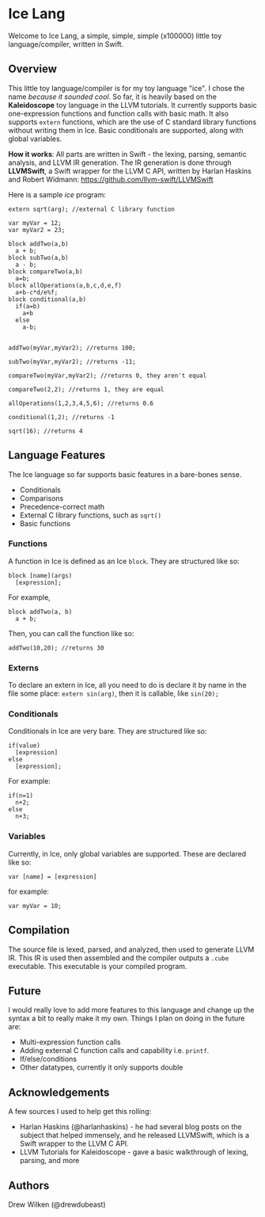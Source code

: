 # Ice Lang

Welcome to Ice Lang, a simple, simple, simple (x100000) little toy language/compiler, written in Swift.

## Overview ##

This little toy language/compiler is for my toy language "ice". I chose the name *because it sounded cool*. So far, it is heavily based on the **Kaleidoscope** toy language in the LLVM tutorials. It currently supports basic one-expression functions and function calls with basic math. It also supports `extern` functions, which are the use of C standard library functions without writing them in Ice. Basic conditionals are supported, along with global variables. 

**How it works**: All parts are written in Swift - the lexing, parsing, semantic analysis, and LLVM IR generation. The IR generation is done through **LLVMSwift**, a Swift wrapper for the LLVM C API, written by Harlan Haskins and Robert Widmann: https://github.com/llvm-swift/LLVMSwift

Here is a sample *ice* program:

```
extern sqrt(arg); //external C library function

var myVar = 12;
var myVar2 = 23;

block addTwo(a,b) 
  a + b;
block subTwo(a,b) 
  a - b;
block compareTwo(a,b) 
  a=b;
block allOperations(a,b,c,d,e,f) 
  a+b-c*d/e%f;
block conditional(a,b)
  if(a=b)
    a+b
  else
    a-b;


addTwo(myVar,myVar2); //returns 100;

subTwo(myVar,myVar2); //returns -11;

compareTwo(myVar,myVar2); //returns 0, they aren't equal

compareTwo(2,2); //returns 1, they are equal

allOperations(1,2,3,4,5,6); //returns 0.6

conditional(1,2); //returns -1

sqrt(16); //returns 4

```

## Language Features ##

The Ice language so far supports basic features in a bare-bones sense.
* Conditionals
* Comparisons
* Precedence-correct math
* External C library functions, such as `sqrt()`
* Basic functions

### Functions ###
A function in Ice is defined as an Ice `block`. They are structured like so:
```
block [name](args)
  [expression];
```

For example,
```
block addTwo(a, b)
  a + b;
```

Then, you can call the function like so:
```
addTwo(10,20); //returns 30
```


### Externs ###
To declare an extern in Ice, all you need to do is declare it by name in the file some place:
`extern sin(arg)`, then it is callable, like `sin(20);`

### Conditionals ###
Conditionals in Ice are very bare. They are structured like so:
```
if(value)
  [expression]
else
  [expression];
```

For example:
```
if(n=1)
  n+2;
else
  n+3;
```

### Variables ###
Currently, in Ice, only global variables are supported. These are declared like so:
```
var [name] = [expression]
```

for example:
```
var myVar = 10;
```

## Compilation ##
The source file is lexed, parsed, and analyzed, then used to generate LLVM IR. This IR is used then assembled and the compiler outputs a `.cube` executable. This executable is your compiled program.

## Future ##

I would really love to add more features to this language and change up the syntax a bit to really make it my own. Things I plan on doing in the future are:

* Multi-expression function calls
* Adding external C function calls and capability i.e. `printf`.
* If/else/conditions
* Other datatypes, currently it only supports double

## Acknowledgements ##

A few sources I used to help get this rolling:

* Harlan Haskins (@harlanhaskins) - he had several blog posts on the subject that helped immensely, and he released LLVMSwift, which is a Swift wrapper to the LLVM C API.
* LLVM Tutorials for Kaleidoscope - gave a basic walkthrough of lexing, parsing, and more

## Authors ## 

Drew Wilken (@drewdubeast)

